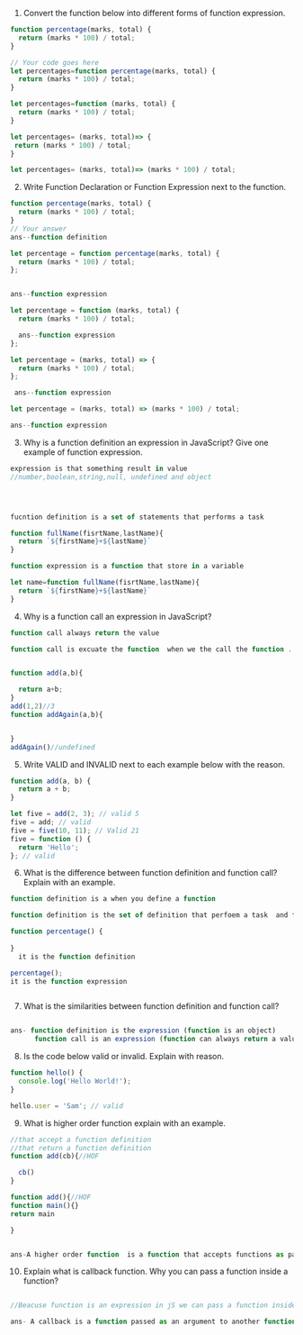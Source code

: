 1. Convert the function below into different forms of function expression.

```js
function percentage(marks, total) {
  return (marks * 100) / total;
}

// Your code goes here
let percentages=function percentage(marks, total) {
  return (marks * 100) / total;
}

let percentages=function (marks, total) {
  return (marks * 100) / total;
}

let percentages= (marks, total)=> {
 return (marks * 100) / total;
}

let percentages= (marks, total)=> (marks * 100) / total;

```


2. Write Function Declaration or Function Expression next to the function.

```js
function percentage(marks, total) {
  return (marks * 100) / total;
}
// Your answer
ans--function definition
```

```js
let percentage = function percentage(marks, total) {
  return (marks * 100) / total;
};


ans--function expression
```

```js
let percentage = function (marks, total) {
  return (marks * 100) / total;

  ans--function expression
};
```

```js
let percentage = (marks, total) => {
  return (marks * 100) / total;
};

 ans--function expression
```

```js
let percentage = (marks, total) => (marks * 100) / total;

ans--function expression
```

3. Why is a function definition an expression in JavaScript? Give one example of function expression.
```js
expression is that something result in value
//number,boolean,string,null, undefined and object




fucntion definition is a set of statements that performs a task 

function fullName(fisrtName,lastName){
  return `${firstName}+${lastName}`
}

function expression is a function that store in a variable

let name=function fullName(fisrtName,lastName){
  return `${firstName}+${lastName}`
}
```
4. Why is a function call an expression in JavaScript?

```js
function call always return the value

function call is excuate the function  when we the call the function .


function add(a,b){

  return a+b;
}
add(1,2)//3
function addAgain(a,b){


}
addAgain()//undefined
```
5. Write VALID and INVALID next to each example below with the reason.

```js
function add(a, b) {
  return a + b;
}

let five = add(2, 3); // valid 5
five = add; // valid
five = five(10, 11); // Valid 21
five = function () {
  return 'Hello';
}; // valid
```

6. What is the difference between function definition and function call? Explain with an example.
```js
function definition is a when you define a function

function definition is the set of definition that perfoem a task  and function call is the call the finction with the prenthesis

function percentage() {
  
}
  it is the function definition

percentage();
it is the function expression



```

7. What is the similarities between function definition and function call?
```js

ans- function definition is the expression (function is an object)
      function call is an expression (function can always return a value)

```


8. Is the code below valid or invalid. Explain with reason.

```js
function hello() {
  console.log('Hello World!');
}

hello.user = 'Sam'; // valid 
```

9. What is higher order function explain with an example.
```js
//that accept a function definition 
//that return a function definition
function add(cb){//HOF

  cb()
}

function add(){//HOF
function main(){}
return main

}


ans-A higher order function  is a function that accepts functions as parameters and returns a function.

```
10. Explain what is callback function. Why you can pass a function inside a function?
```js

//Beacuse function is an expression in jS we can pass a function inside another function

ans- A callback is a function passed as an argument to another function

```